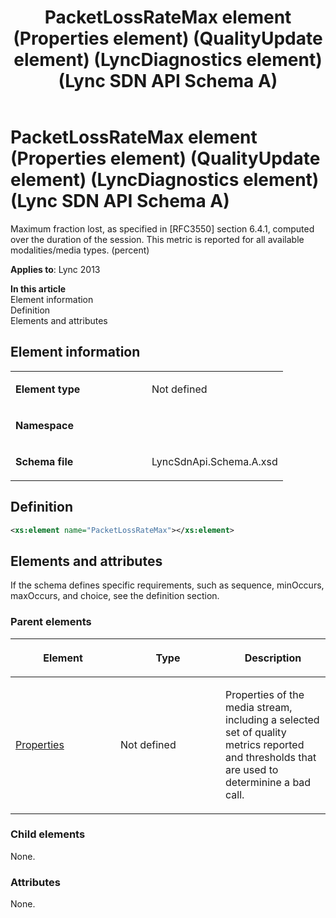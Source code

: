 ﻿---
title: PacketLossRateMax element (Properties element) (QualityUpdate element) (LyncDiagnostics element) (Lync SDN API Schema A)
TOCTitle: PacketLossRateMax element
ms:assetid: 26a34ada-139b-380e-cae6-6badbfa9af65
ms:mtpsurl: https://msdn.microsoft.com/en-us/library/Dn439249(v=office.15)
ms:contentKeyID: 57260985
ms.date: 07/24/2014
mtps_version: v=office.15
dev_langs:
- xml
---

# PacketLossRateMax element (Properties element) (QualityUpdate element) (LyncDiagnostics element) (Lync SDN API Schema A)

Maximum fraction lost, as specified in \[RFC3550\] section 6.4.1, computed over the duration of the session. This metric is reported for all available modalities/media types. (percent)


**Applies to**: Lync 2013

**In this article**  
Element information  
Definition  
Elements and attributes  

## Element information

<table>
<colgroup>
<col style="width: 50%" />
<col style="width: 50%" />
</colgroup>
<tbody>
<tr class="odd">
<td><p><strong>Element type</strong></p></td>
<td><p>Not defined</p></td>
</tr>
<tr class="even">
<td><p><strong>Namespace</strong></p></td>
<td><p></p></td>
</tr>
<tr class="odd">
<td><p><strong>Schema file</strong></p></td>
<td><p>LyncSdnApi.Schema.A.xsd</p></td>
</tr>
</tbody>
</table>


## Definition

``` xml
<xs:element name="PacketLossRateMax"></xs:element>
```

## Elements and attributes

If the schema defines specific requirements, such as sequence, minOccurs, maxOccurs, and choice, see the definition section.

### Parent elements

<table>
<colgroup>
<col style="width: 33%" />
<col style="width: 33%" />
<col style="width: 33%" />
</colgroup>
<thead>
<tr class="header">
<th><p>Element</p></th>
<th><p>Type</p></th>
<th><p>Description</p></th>
</tr>
</thead>
<tbody>
<tr class="odd">
<td><p><a href="properties-element-qualityupdate-element-sdn-api-schema-a.md">Properties</a></p></td>
<td><p>Not defined</p></td>
<td><p>Properties of the media stream, including a selected set of quality metrics reported and thresholds that are used to determinine a bad call.</p></td>
</tr>
</tbody>
</table>


### Child elements

None.

### Attributes

None.


